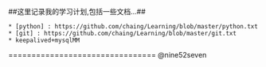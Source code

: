 ﻿##这里记录我的学习计划,包括一些文档...##

    * [python] : https://github.com/chaing/Learning/blob/master/python.txt
    * [git] : https://github.com/chaing/Learning/blob/master/git.txt
    * keepalived+mysqlMM

================================
@nine52seven